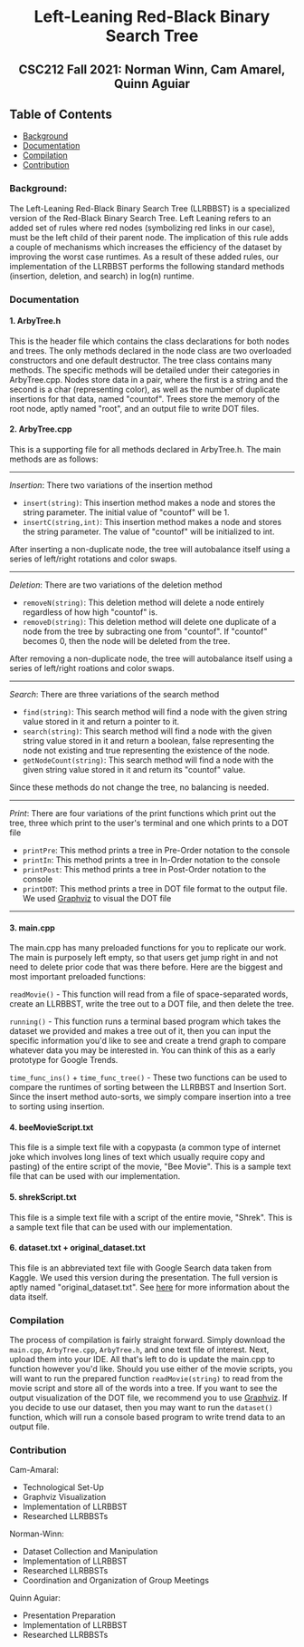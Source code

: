 <h1 align="center"> Left-Leaning Red-Black Binary Search Tree  </h1>

<h2 align="center"> CSC212 Fall 2021: Norman Winn, Cam Amarel, Quinn Aguiar</h2>

## Table of Contents
* [Background](#background)
* [Documentation](#documentation)
* [Compilation](#compilation)
* [Contribution](#contribution)

### **Background:**

The Left-Leaning Red-Black Binary Search Tree (LLRBBST) is a specialized version of the Red-Black Binary Search Tree. Left Leaning refers to an added set of rules where red nodes (symbolizing red links in our case), must be the left child of their parent node. The implication of this rule adds a couple of mechanisms which increases the efficiency of the dataset by improving the worst case runtimes. As a result of these added rules, our implementation of the LLRBBST performs the following standard methods (insertion, deletion, and search) in log(n) runtime.

### **Documentation**

#### 1. ArbyTree.h

This is the header file which contains the class declarations for both nodes and trees. The only methods declared in the node class are two overloaded constructors and one default destructor. The tree class contains many methods. The specific methods will be detailed under their categories in ArbyTree.cpp. Nodes store data in a pair, where the first is a string and the second is a char (representing color), as well as the number of duplicate insertions for that data, named "countof". Trees store the memory of the root node, aptly named "root", and an output file to write DOT files.

#### 2. ArbyTree.cpp

This is a supporting file for all methods declared in ArbyTree.h. The main methods are as follows:

---
*Insertion*: There two variations of the insertion method
- `insert(string)`: This insertion method makes a node and stores the string parameter. The initial value of "countof" will be 1.
- `insertC(string,int)`: This insertion method makes a node and stores the string parameter. The value of "countof" will be initialized to int.

After inserting a non-duplicate node, the tree will autobalance itself using a series of left/right rotations and color swaps.

---

*Deletion*: There are two variations of the deletion method
- `removeN(string)`: This deletion method will delete a node entirely regardless of how high "countof" is.
- `removeD(string)`: This deletion method will delete one duplicate of a node from the tree by subracting one from "countof". If "countof" becomes 0, then the node will be deleted from the tree.

After removing a non-duplicate node, the tree will autobalance itself using a series of left/right roations and color swaps.

---
*Search*: There are three variations of the search method
- `find(string)`: This search method will find a node with the given string value stored in it and return a pointer to it.
- `search(string)`: This search method will find a node with the given string value stored in it and return a boolean, false representing the node not existing and true representing the existence of the node.
- `getNodeCount(string)`: This search method will find a node with the given string value stored in it and return its "countof" value.

Since these methods do not change the tree, no balancing is needed.

---
*Print*: There are four variations of the print functions which print out the tree, three which print to the user's terminal and one which prints to a DOT file
- `printPre`: This method prints a tree in Pre-Order notation to the console
- `printIn`: This method prints a tree in In-Order notation to the console
- `printPost`: This method prints a tree in Post-Order notation to the console
- `printDOT`: This method prints a tree in DOT file format to the output file. We used [Graphviz](https://edotor.net/) to visual the DOT file

---
#### 3. main.cpp

The main.cpp has many preloaded functions for you to replicate our work. The main is purposely left empty, so that users get jump right in and not need to delete prior code that was there before. Here are the biggest and most important preloaded functions:

`readMovie()` - This function will read from a file of space-separated words, create an LLRBBST, write the tree out to a DOT file, and then delete the tree.

`running()` - This function runs a terminal based program which takes the dataset we provided and makes a tree out of it, then you can input the specific information you'd like to see and create a trend graph to compare whatever data you may be interested in. You can think of this as a early prototype for Google Trends.

`time_func_ins()` + `time_func_tree()` - These two functions can be used to compare the runtimes of sorting between the LLRBBST and Insertion Sort. Since the insert method auto-sorts, we simply compare insertion into a tree to sorting using insertion.

#### 4. beeMovieScript.txt

This file is a simple text file with a copypasta (a common type of internet joke which involves long lines of text which usually require copy and pasting) of the entire script of the movie, "Bee Movie". This is a sample text file that can be used with our implementation.

#### 5. shrekScript.txt

This file is a simple text file with a script of the entire movie, "Shrek". This is a sample text file that can be used with our implementation.

#### 6. dataset.txt + original_dataset.txt

This file is an abbreviated text file with Google Search data taken from Kaggle. We used this version during the presentation. The full version is aptly named "original_dataset.txt". See [here](https://www.kaggle.com/GoogleNewsLab/food-searches-on-google-since-2004) for more information about the data itself.

### **Compilation**

The process of compilation is fairly straight forward. Simply download the `main.cpp`, `ArbyTree.cpp`, `ArbyTree.h`, and one text file of interest. Next, upload them into your IDE. All that's left to do is update the main.cpp to function however you'd like. Should you use either of the movie scripts, you will want to run the prepared function `readMovie(string)` to read from the movie script and store all of the words into a tree. If you want to see the output visualization of the DOT file, we recommend you to use [Graphviz](https://edotor.net/). If you decide to use our dataset, then you may want to run the `dataset()` function, which will run a console based program to write trend data to an output file.

### **Contribution**

Cam-Amaral:
* Technological Set-Up
* Graphviz Visualization
* Implementation of LLRBBST
* Researched LLRBBSTs

Norman-Winn:
* Dataset Collection and Manipulation
* Implementation of LLRBBST
* Researched LLRBBSTs
* Coordination and Organization of Group Meetings

Quinn Aguiar:
* Presentation Preparation
* Implementation of LLRBBST
* Researched LLRBBSTs
